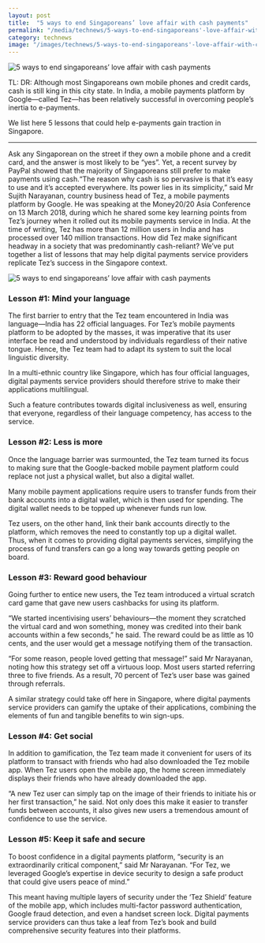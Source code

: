 ```yaml
---
layout: post
title:  "5 ways to end Singaporeans’ love affair with cash payments"
permalink: "/media/technews/5-ways-to-end-singaporeans'-love-affair-with-cash-payments"
category: technews
image: "/images/technews/5-ways-to-end-singaporeans'-love-affair-with-cash-payments-part-1.png"
---
```


![5 ways to end singaporeans’ love affair with cash payments]({{site.baseurl}}/images/technews/5-ways-to-end-singaporeans'-love-affair-with-cash-payments-part-1.png)

TL: DR: Although most Singaporeans own mobile phones and credit cards, cash is still king in this city state. In India, a mobile payments platform by Google—called Tez—has been relatively successful in overcoming people’s inertia to e-payments.

We list here 5 lessons that could help e-payments gain traction in Singapore. 

---


Ask any Singaporean on the street if they own a mobile phone and a credit card, and the answer is most likely to be “yes”. Yet, a recent survey by PayPal showed that the majority of Singaporeans still prefer to make payments using cash.“The reason why cash is so pervasive is that it’s easy to use and it’s accepted everywhere. Its power lies in its simplicity,” said Mr Sujith Narayanan, country business head of Tez, a mobile payments platform by Google. He was speaking at the Money20/20 Asia Conference on 13 March 2018, during which he shared some key learning points from Tez’s journey when it rolled out its mobile payments service in India. At the time of writing, Tez has more than 12 million users in India and has processed over 140 million transactions.
How did Tez make significant headway in a society that was predominantly cash-reliant? We’ve put together a list of lessons that may help digital payments service providers replicate Tez’s success in the Singapore context.

![5 ways to end singaporeans’ love affair with cash payments]({{site.baseurl}}/images/technews/of-aliens-and-the-digital-dark-age-part-2.JPG)

### **Lesson #1: Mind your language**
The first barrier to entry that the Tez team encountered in India was language—India has 22 official languages. For Tez’s mobile payments platform to be adopted by the masses, it was imperative that its user interface be read and understood by individuals regardless of their native tongue. Hence, the Tez team had to adapt its system to suit the local linguistic diversity.

In a multi-ethnic country like Singapore, which has four official languages, digital payments service providers should therefore strive to make their applications multilingual. 

Such a feature contributes towards digital inclusiveness as well, ensuring that everyone, regardless of their language competency, has access to the service.

### **Lesson #2: Less is more**
Once the language barrier was surmounted, the Tez team turned its focus to making sure that the Google-backed mobile payment platform could replace not just a physical wallet, but also a digital wallet. 

Many mobile payment applications require users to transfer funds from their bank accounts into a digital wallet, which is then used for spending. The digital wallet needs to be topped up whenever funds run low.

Tez users, on the other hand, link their bank accounts directly to the platform, which removes the need to constantly top up a digital wallet. Thus, when it comes to providing digital payments services, simplifying the process of fund transfers can go a long way towards getting people on board.

### **Lesson #3: Reward good behaviour**
Going further to entice new users, the Tez team introduced a virtual scratch card game that gave new users cashbacks for using its platform.

“We started incentivising users’ behaviours—the moment they scratched the virtual card and won something, money was credited into their bank accounts within a few seconds,” he said. The reward could be as little as 10 cents, and the user would get a message notifying them of the transaction.

“For some reason, people loved getting that message!” said Mr Narayanan, noting how this strategy set off a virtuous loop. Most users started referring three to five friends. As a result, 70 percent of Tez’s user base was gained through referrals.

A similar strategy could take off here in Singapore, where digital payments service providers can gamify the uptake of their applications, combining the elements of fun and tangible benefits to win sign-ups.

### **Lesson #4: Get social**
In addition to gamification, the Tez team made it convenient for users of its platform to transact with friends who had also downloaded the Tez mobile app. When Tez users open the mobile app, the home screen immediately displays their friends who have already downloaded the app.

“A new Tez user can simply tap on the image of their friends to initiate his or her first transaction,” he said. Not only does this make it easier to transfer funds between accounts, it also gives new users a tremendous amount of confidence to use the service.

### **Lesson #5: Keep it safe and secure**
To boost confidence in a digital payments platform, “security is an extraordinarily critical component,” said Mr Narayanan. “For Tez, we leveraged Google’s expertise in device security to design a safe product that could give users peace of mind.”

This meant having multiple layers of security under the ‘Tez Shield’ feature of the mobile app, which includes multi-factor password authentication, Google fraud detection, and even a handset screen lock. Digital payments service providers can thus take a leaf from Tez’s book and build comprehensive security features into their platforms.
